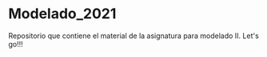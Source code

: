 # Modelado_2021
Repositorio que contiene el material de la asignatura para modelado II. Let's go!!!

